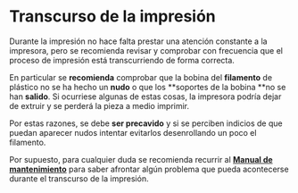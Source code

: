 # Transcurso de la impresión

Durante la impresión no hace falta prestar una atención constante a la impresora, pero se recomienda revisar y comprobar con frecuencia que el proceso de impresión está transcurriendo de forma correcta.

En particular se **recomienda** comprobar que la bobina del **filamento** de plástico no se ha hecho un **nudo** o que los **soportes de la bobina **no se han **salido**. Si ocurriese algunas de estas cosas, la impresora podría dejar de extruir y se perderá la pieza a medio imprimir.

Por estas razones, se debe **ser precavido** y si se perciben indicios de que puedan aparecer nudos intentar evitarlos desenrollando un poco el filamento.

Por supuesto, para cualquier duda se recomienda recurrir al **[Manual de mantenimiento](https://asrobuc3m.gitbooks.io/impresoras-maintenance-manual-i3/content/)** para saber afrontar algún problema que pueda acontecerse durante el transcurso de la impresión.
